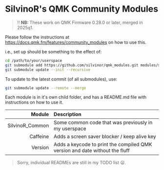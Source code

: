 # SilvinoR's QMK Community Modules

> :bangbang: **NB:** These work on QMK Firmware 0.28.0 or later, merged in 2025q1.

Please follow the instructions at https://docs.qmk.fm/features/community_modules on how to use this.

i.e., set up should be something to the effect of:

```sh
cd /path/to/your/userspace
git submodule add https://github.com/silvinor/qmk_modules.git modules/silvinor
git submodule update --init --recursive
```

To update to the latest commit (of all submodules), use:

```sh
git submodule update --remote --merge
```

Each module is in it's own child folder, and has a README.md file with instructions on how to use it.

| Module | Description |
| --:|:-- |
| SilvinoR_Common | Some common code that was previously in my userspace |
| Caffeine | Adds a screen saver blocker / keep alive key |
| Version | Adds a keycode to print the compiled QMK version and date without the fluff |

> Sorry, individual READMEs are still in my TODO list :frowning:.
